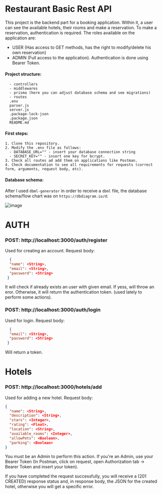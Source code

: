 # Restaurant Basic Rest API

This project is the backend part for a booking application. Within it, a user can see the available hotels, their rooms and make a reservation. To make a reservation, authentication is required. The roles available on the application are:
  - USER (Has access to GET methods, has the right to modify/delete his own reservation)
  - ADMIN (Full access to the application).
    Authentication is done using Bearer Token.

#### Project structure:
  ```
    - controllers  
    - middlewares
    - prisma (here you can adjust database schema and see migrations)
    - routes
    .env
    parser.js
    server.js
    .package-lock-json
    .package.json
    README.md
```

#### First steps:
```
1. Clone this repository.
2. Modify the .env file as follows:
  - DATABASE_URL="" - insert your database connection string
  - SECRET_KEY="" - insert one key for bcrypt.
3. Check all routes ad add them on applications like Postman.
4. Check documentation to see all requirements for requests (correct form, arguments, request body, etc).
```

#### Database schema:

After I used ```dbml-generator``` in order to receive a ```dbml``` file, the database schema/flow chart was on ```https://dbdiagram.io/d```:

![image](https://github.com/Denj1X/Restaurant-Basic-RestAPI/assets/91908820/e5220ddc-1532-41b3-b6d8-837fbc1bcb23)

# AUTH 
### POST: http://localhost:3000/auth/register
  Used for creating an account.
  Request body:
  ``` json
    {
    "name": <String>,
    "email": <String>,
    "password": <String>
   }
  ```
  It will check if already exists an user with given email. If yess, will throw an eror.
  Otherwise, it will return the authentication token. (used lately to perform some actions).

### POST: http://localhost:3000/auth/login
  Used for login.
  Request body:
  ``` json
    {
    "email": <String>,
    "password": <String>
   }
  ```
   Will return a token.


# Hotels
### POST: http://localhost:3000/hotels/add
  Used for adding a new hotel.
  Request body: 
 ``` json
 {
   "name": <String>,
   "description": <String>,
   "stars": <Integer>,
   "rating": <Float>,
   "location": <String>,
   "available_rooms": <Integer>,
   "allowPets": <Boolean>,
   "parking": <Boolean>
 }
 ```
 You must be an Admin to perform this action.
 If you're an Admin, use your Bearer Token (In Postman, click on request, open Authorization tab -> Bearer Token and insert your token).

 If you have completed the request successfully, you will receive a (201 CREATED) response status and, in response body, the JSON for the created hotel, otherwise you will get a specific error.

 
